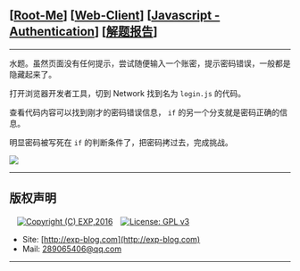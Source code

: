 ## [[Root-Me](https://www.root-me.org/)] [[Web-Client](https://www.root-me.org/en/Challenges/Web-Client/)] [[Javascript - Authentication](https://www.root-me.org/en/Challenges/Web-Client/Javascript-Authentication)] [[解题报告](https://exp-blog.com/safe/ctf/rootme/web-client/javascript-authentication/)]

------

水题。虽然页面没有任何提示，尝试随便输入一个账密，提示密码错误，一般都是隐藏起来了。

打开浏览器开发者工具，切到 Network 找到名为 `login.js` 的代码。

查看代码内容可以找到刚才的密码错误信息， `if` 的另一个分支就是密码正确的信息。

明显密码被写死在 `if` 的判断条件了，把密码拷过去，完成挑战。

![](https://github.com/lyy289065406/CTF-Solving-Reports/blob/master/rootme/Web-Client/%5B02%5D%20%5B5P%5D%20Javascript%20-%20Authentication/imgs/01.png)

------

## 版权声明

　[![Copyright (C) EXP,2016](https://img.shields.io/badge/Copyright%20(C)-EXP%202016-blue.svg)](http://exp-blog.com)　[![License: GPL v3](https://img.shields.io/badge/License-GPL%20v3-blue.svg)](https://www.gnu.org/licenses/gpl-3.0)
  

- Site: [http://exp-blog.com](http://exp-blog.com) 
- Mail: <a href="mailto:289065406@qq.com?subject=[EXP's Github]%20Your%20Question%20（请写下您的疑问）&amp;body=What%20can%20I%20help%20you?%20（需要我提供什么帮助吗？）">289065406@qq.com</a>


------

